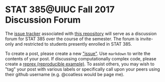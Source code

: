 # STAT 385@UIUC Fall 2017 Discussion Forum

The [issue tracker](https://github.com/stat385uiuc/fa2017-disc/issues) associated with [this repository](https://github.com/stat385uiuc/fa2017-disc) will serve as a discussion forum for STAT 385 over the course of the semester. The forum is invite-only and restricted to students presently enrolled in STAT 385. 

To create a post, please create a new ["issue"](https://github.com/stat385uiuc/fa2017-disc/issues/new). Use `markdown` to write the contents of your post. If discussing computationally complex code, please create a [reprex (reproducible example)](https://cran.r-project.org/web/packages/reprex/index.html). To assist others, you may wish to "tag" your post with various labels or specifically call upon your peers using their github username (e.g. @coatless would be page me).
